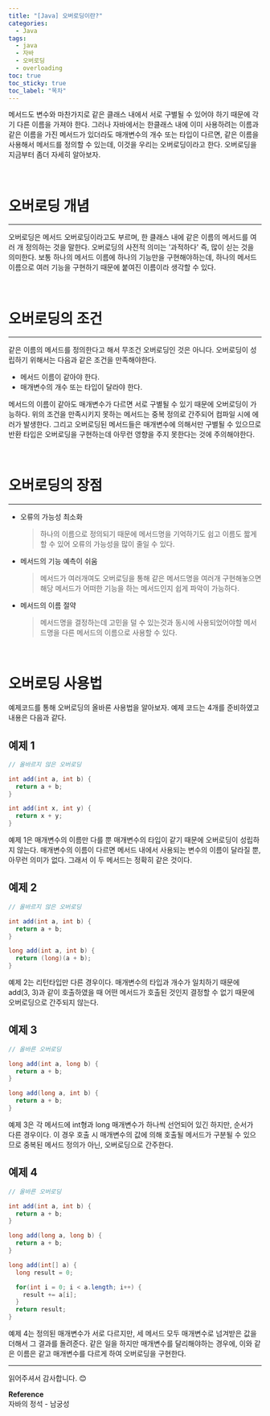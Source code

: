 ```yaml
---
title: "[Java] 오버로딩이란?"
categories:
  - Java
tags:
  - java
  - 자바
  - 오버로딩
  - overloading
toc: true
toc_sticky: true
toc_label: "목차"
---
```


메서드도 변수와 마찬가지로 같은 클래스 내에서 서로 구별될 수 있어야 하기 때문에 각기 다른 이름을 가져야 한다. 그러나 자바에서는 한클래스 내에 이미 사용하려는 이름과 같은 이름을 가진 메서드가 있더라도 매개변수의 개수 또는 타입이 다르면, 같은 이름을 사용해서 메서드를 정의할 수 있는데, 이것을 우리는 오버로딩이라고 한다. 오버로딩을 지금부터 좀더 자세히 알아보자.

<br>

# 오버로딩 개념
---
오버로딩은 메서드 오버로딩이라고도 부르며, 한 클래스 내에 같은 이름의 메서드를 여러 개 정의하는 것을 말한다. 오버로딩의 사전적 의미는 '과적하다' 즉, 많이 싣는 것을 의미한다. 보통 하나의 메서드 이름에 하나의 기능만을 구현해야하는데, 하나의 메서드 이름으로 여러 기능을 구현하기 때문에 붙여진 이름이라 생각할 수 있다.

<br>

# 오버로딩의 조건
---
같은 이름의 메서드를 정의한다고 해서 무조건 오버로딩인 것은 아니다. 오버로딩이 성립하기 위해서는 다음과 같은 조건을 만족해야한다.
- 메서드 이름이 같아야 한다.
- 매개변수의 개수 또는 타입이 달라야 한다.

메서드의 이름이 같아도 매개변수가 다르면 서로 구별될 수 있기 때문에 오버로딩이 가능하다. 위의 조건을 만족시키지 못하는 메서드는 중복 정의로 간주되어 컴파일 시에 에러가 발생한다. 그리고 오버로딩된 메서드들은 매개변수에 의해서만 구별될 수 있으므로 반환 타입은 오버로딩을 구현하는데 아무런 영향을 주지 못한다는 것에 주의해야한다.

<br>

# 오버로딩의 장점
---
- 오류의 가능성 최소화
  >하나의 이름으로 정의되기 때문에 메서드명을 기억하기도 쉽고 이름도 짧게 할 수 있어 오류의 가능성을 많이 줄일 수 있다.
- 메서드의 기능 예측이 쉬움
  >메서드가 여러개여도 오버로딩을 통해 같은 메서드명을 여러개 구현해놓으면 해당 메서드가 어떠한 기능을 하는 메서드인지 쉽게 파악이 가능하다.
- 메서드의 이름 절약
  >메서드명을 결정하는데 고민을 덜 수 있는것과 동시에 사용되었어야할 메서드명을 다른 메서드의 이름으로 사용할 수 있다.

<br>

# 오버로딩 사용법
예제코드를 통해 오버로딩의 올바론 사용법을 알아보자. 예제 코드는 4개를 준비하였고 내용은 다음과 같다.
## 예제 1
```java
// 올바르지 않은 오버로딩

int add(int a, int b) {
  return a + b;
}

int add(int x, int y) {
  return x + y;
}
```
예제 1은 매개변수의 이름만 다를 뿐 매개변수의 타입이 같기 때문에 오버로딩이 성립하지 않는다. 매개변수의 이름이 다르면 메서드 내에서 사용되는 변수의 이름이 달라질 뿐, 아무런 의미가 없다.
그래서 이 두 메서드는 정확히 같은 것이다.

## 예제 2
```java
// 올바르지 않은 오버로딩

int add(int a, int b) {
  return a + b;
}

long add(int a, int b) {
  return (long)(a + b);
}
```
예제 2는 리턴타입만 다른 경우이다. 매개변수의 타입과 개수가 일치하기 때문에 add(3, 3)과 같이 호출하였을 때 어떤 메서드가 호출된 것인지 결정할 수 없기 때문에 오버로딩으로 간주되지 않는다.

## 예제 3
```java
// 올바른 오버로딩

long add(int a, long b) {
  return a + b;
}

long add(long a, int b) {
  return a + b;
}
```
예제 3은 각 메서드에 int형과 long 매개변수가 하나씩 선언되어 있긴 하지만, 순서가 다른 경우이다. 이 경우 호출 시 매개변수의 값에 의해 호출될 메서드가 구분될 수 있으므로 중복된 메서드 정의가 아닌, 오버로딩으로 간주한다.

## 예제 4
```java
// 올바른 오버로딩

int add(int a, int b) {
  return a + b;
}

long add(long a, long b) {
  return a + b;
}

long add(int[] a) {
  long result = 0;

  for(int i = 0; i < a.length; i++) {
    result += a[i];
  }
  return result;
}
```
예제 4는 정의된 매개변수가 서로 다르지만, 세 메서드 모두 매개변수로 넘겨받은 값을 더해서 그 결과를 돌려준다. 같은 일을 하지만 매개변수를 달리해야하는 경우에, 이와 같은 이름은 같고 매개변수를 다르게 하여 오버로딩을 구현한다.

---

읽어주셔서 감사합니다. 😊

__Reference__  
자바의 정석 - 남궁성  